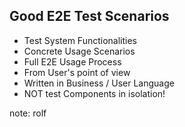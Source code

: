 ## Good E2E Test Scenarios

* Test System Functionalities
* Concrete Usage Scenarios
* Full E2E Usage Process
* From User's point of view
* Written in Business / User Language
* NOT test Components in isolation!


note:
rolf
